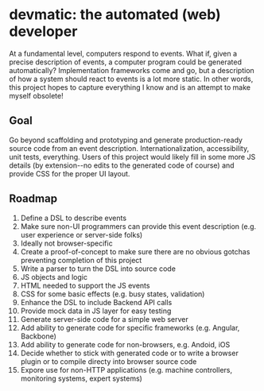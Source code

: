 # devmatic: the automated (web) developer
At a fundamental level, computers respond to events. What if, given a precise description of events, a computer program could be generated automatically? Implementation frameworks come and go, but a description of how a system should react to events is a lot more static. In other words, this project hopes to capture everything I know and is an attempt to make myself obsolete!

## Goal
Go beyond scaffolding and prototyping and generate production-ready source code from an event description. Internationalization, accessibility, unit tests, everything. Users of this project would likely fill in some more JS details (by extension--no edits to the generated code of course) and provide CSS for the proper UI layout.

## Roadmap
1. Define a DSL to describe events
  1. Make sure non-UI programmers can provide this event description (e.g. user experience or server-side folks)
  2. Ideally not browser-specific
1. Create a proof-of-concept to make sure there are no obvious gotchas preventing completion of this project
1. Write a parser to turn the DSL into source code
  1. JS objects and logic
  1. HTML needed to support the JS events
  1. CSS for some basic effects (e.g. busy states, validation)
1. Enhance the DSL to include Backend API calls
  1. Provide mock data in JS layer for easy testing
  1. Generate server-side code for a simple web server
1. Add ability to generate code for specific frameworks (e.g. Angular, Backbone)
1. Add ability to generate code for non-browsers, e.g. Andoid, iOS
1. Decide whether to stick with generated code or to write a browser plugin or to compile directy into browser source code
1. Expore use for non-HTTP applications (e.g. machine controllers, monitoring systems, expert systems)
